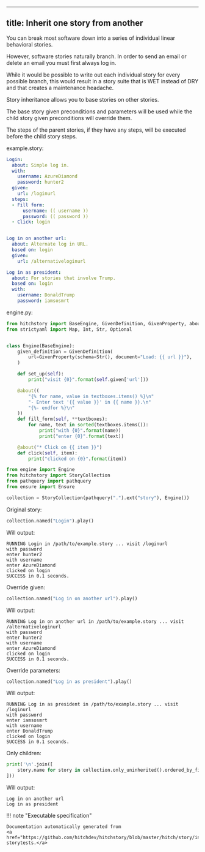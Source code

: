
---
title: Inherit one story from another
---



You can break most software down into a series of
individual linear behavioral stories.

However, software stories naturally branch. In order to
send an email or delete an email you must first always log
in.

While it would be possible to write out each individual
story for every possible branch, this would result in a
story suite that is WET instead of DRY and that creates
a maintenance headache.

Story inheritance allows you to base stories on other stories.

The base story given preconditions and parameters will be
used while the child story given preconditions will override
them.

The steps of the parent stories, if they have any steps,
will be executed before the child story steps.




example.story:

```yaml
Login:
  about: Simple log in.
  with:
    username: AzureDiamond
    password: hunter2
  given:
    url: /loginurl
  steps:
  - Fill form:
      username: (( username ))
      password: (( password ))
  - Click: login


Log in on another url:
  about: Alternate log in URL.
  based on: login
  given:
    url: /alternativeloginurl

Log in as president:
  about: For stories that involve Trump.
  based on: login
  with:
    username: DonaldTrump
    password: iamsosmrt

```









engine.py:

```python
from hitchstory import BaseEngine, GivenDefinition, GivenProperty, about
from strictyaml import Map, Int, Str, Optional


class Engine(BaseEngine):
    given_definition = GivenDefinition(
        url=GivenProperty(schema=Str(), document="Load: {{ url }}"),
    )

    def set_up(self):
        print("visit {0}".format(self.given['url']))

    @about((
        "{% for name, value in textboxes.items() %}\n"
        "- Enter text '{{ value }}' in {{ name }}.\n"
        "{%- endfor %}\n"
    ))
    def fill_form(self, **textboxes):
        for name, text in sorted(textboxes.items()):
            print("with {0}".format(name))
            print("enter {0}".format(text))

    @about("* Click on {{ item }}")
    def click(self, item):
        print("clicked on {0}".format(item))

```



```python
from engine import Engine
from hitchstory import StoryCollection
from pathquery import pathquery
from ensure import Ensure

collection = StoryCollection(pathquery(".").ext("story"), Engine())

```




Original story:




```python
collection.named("Login").play()
```

Will output:
```
RUNNING Login in /path/to/example.story ... visit /loginurl
with password
enter hunter2
with username
enter AzureDiamond
clicked on login
SUCCESS in 0.1 seconds.
```






Override given:




```python
collection.named("Log in on another url").play()
```

Will output:
```
RUNNING Log in on another url in /path/to/example.story ... visit /alternativeloginurl
with password
enter hunter2
with username
enter AzureDiamond
clicked on login
SUCCESS in 0.1 seconds.
```






Override parameters:




```python
collection.named("Log in as president").play()
```

Will output:
```
RUNNING Log in as president in /path/to/example.story ... visit /loginurl
with password
enter iamsosmrt
with username
enter DonaldTrump
clicked on login
SUCCESS in 0.1 seconds.
```






Only children:




```python
print('\n'.join([
    story.name for story in collection.only_uninherited().ordered_by_file()
]))

```

Will output:
```
Log in on another url
Log in as president
```











!!! note "Executable specification"

    Documentation automatically generated from 
    <a href="https://github.com/hitchdev/hitchstory/blob/master/hitch/story/inheritance.story">inheritance.story
    storytests.</a>

